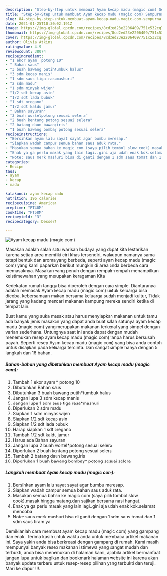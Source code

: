 ```yaml
---
description: "Step-by-Step untuk membuat Ayam kecap madu (magic com) Sempurna"
title: "Step-by-Step untuk membuat Ayam kecap madu (magic com) Sempurna"
slug: 84-step-by-step-untuk-membuat-ayam-kecap-madu-magic-com-sempurna
date: 2021-01-25T10:30:02.191Z
image: https://img-global.cpcdn.com/recipes/8cd2ed23e2206409/751x532cq70/ayam-kecap-madu-magic-com-foto-resep-utama.jpg
thumbnail: https://img-global.cpcdn.com/recipes/8cd2ed23e2206409/751x532cq70/ayam-kecap-madu-magic-com-foto-resep-utama.jpg
cover: https://img-global.cpcdn.com/recipes/8cd2ed23e2206409/751x532cq70/ayam-kecap-madu-magic-com-foto-resep-utama.jpg
author: Olivia Atkins
ratingvalue: 4.9
reviewcount: 38074
recipeingredient:
- "1 ekor ayam  potong 10"
- " Bahan saus"
- "3 buah bawang putihtumbuk halus"
- "3 sdm kecap manis"
- "1 sdm saus tiga rasamashuri"
- "2 sdm madu"
- "1 sdm minyak wijen"
- "1/2 sdt kecap asin"
- "1/2 sdt lada bubuk"
- "1 sdt oregano"
- "1/2 sdt kaldu jamur"
- " Bahan sayuran"
- "2 buah wortelpotong sesuai selera"
- "2 buah kentang potong sesuai selera"
- "2 batang daun bawangiris"
- "1 buah bawang bombay potong sesuai selera"
recipeinstructions:
- "Bersihkan ayam lalu sayat sayat agar bumbu meresap."
- "Siapkan wadah campur semua bahan saus aduk rata."
- "Masukan semua bahan ke magic com (saya pilih tombol slow cook).masak hingga matang.dan sajikan bersama nasi hangat."
- "Enak ya ga perlu masak yang lain lagi..gini aja udah enak kok.selamat mencoba"
- "Note: saus merk mashuri bisa di ganti dengan 1 sdm saus tomat dan 1 sdm saus tiram ya"
categories:
- Recipe
tags:
- ayam
- kecap
- madu

katakunci: ayam kecap madu 
nutrition: 196 calories
recipecuisine: American
preptime: "PT40M"
cooktime: "PT58M"
recipeyield: "3"
recipecategory: Dessert

---
```



![Ayam kecap madu (magic com)](https://img-global.cpcdn.com/recipes/8cd2ed23e2206409/751x532cq70/ayam-kecap-madu-magic-com-foto-resep-utama.jpg)

Masakan adalah salah satu warisan budaya yang dapat kita lestarikan karena setiap area memiliki ciri khas tersendiri, walaupun namanya sama tetapi bentuk dan aroma yang berbeda, seperti ayam kecap madu (magic com) yang kami paparkan berikut mungkin di area anda berbeda cara memasaknya. Masakan yang penuh dengan rempah-rempah menampilkan keistimewahan yang merupakan keragaman Kita

Kedekatan rumah tangga bisa diperoleh dengan cara simple. Diantaranya adalah memasak Ayam kecap madu (magic com) untuk keluarga bisa dicoba. kebersamaan makan bersama keluarga sudah menjadi kultur, Tidak jarang yang kadang mencari makanan kampung mereka sendiri ketika di tempat lain.



Buat kamu yang suka masak atau harus menyiapkan makanan untuk tamu ada banyak jenis masakan yang dapat anda buat salah satunya ayam kecap madu (magic com) yang merupakan makanan terkenal yang simpel dengan varian sederhana. Untungnya saat ini anda dapat dengan mudah menemukan resep ayam kecap madu (magic com) tanpa harus bersusah payah.
Seperti resep Ayam kecap madu (magic com) yang bisa anda contoh untuk disajikan pada keluarga tercinta. Dan sangat simple hanya dengan 5 langkah dan 16 bahan.


<!--inarticleads1-->

##### Bahan-bahan yang dibutuhkan membuat Ayam kecap madu (magic com):

1. Tambah 1 ekor ayam * potong 10
1. Dibutuhkan  Bahan saus
1. Dibutuhkan 3 buah bawang putih*tumbuk halus
1. Jangan lupa 3 sdm kecap manis
1. Jangan lupa 1 sdm saus tiga rasa*mashuri
1. Diperlukan 2 sdm madu
1. Siapkan 1 sdm minyak wijen
1. Siapkan 1/2 sdt kecap asin
1. Siapkan 1/2 sdt lada bubuk
1. Harap siapkan 1 sdt oregano
1. Tambah 1/2 sdt kaldu jamur
1. Harus ada  Bahan sayuran
1. Jangan lupa 2 buah wortel*potong sesuai selera
1. Diperlukan 2 buah kentang potong sesuai selera
1. Tambah 2 batang daun bawang.iris
1. Diperlukan 1 buah bawang bombay* potong sesuai selera




<!--inarticleads2-->

##### Langkah membuat  Ayam kecap madu (magic com):

1. Bersihkan ayam lalu sayat sayat agar bumbu meresap.
1. Siapkan wadah campur semua bahan saus aduk rata.
1. Masukan semua bahan ke magic com (saya pilih tombol slow cook).masak hingga matang.dan sajikan bersama nasi hangat.
1. Enak ya ga perlu masak yang lain lagi..gini aja udah enak kok.selamat mencoba
1. Note: saus merk mashuri bisa di ganti dengan 1 sdm saus tomat dan 1 sdm saus tiram ya




Demikianlah cara membuat ayam kecap madu (magic com) yang gampang dan enak. Terima kasih untuk waktu anda untuk membaca artikel makanan ini. Saya yakin anda bisa berkreasi dengan gampang di rumah. Kami masih mempunyai banyak resep makanan istimewa yang sangat mudah dan terbukti, anda bisa menemukan di halaman kami, apabila artikel bermanfaat jangan lupa untuk bagikan dan bookmark halaman website ini karena akan banyak update terbaru untuk resep-resep pilihan yang terbukti dan teruji. Mari ke dapur !!!. 
